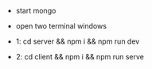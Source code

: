 - start mongo
- open two terminal windows

- 1: cd server && npm i && npm run dev
- 2: cd client && npm i && npm run serve
